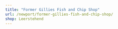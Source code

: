 ```yaml
---
title: "Former Gillies Fish and Chip Shop"
url: /newport/former-gillies-fish-and-chip-shop/
shop: Leerstehend
---
```


